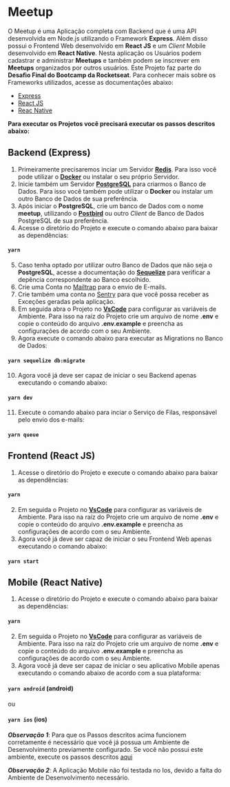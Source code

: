 # Meetup
O Meetup é uma Aplicação completa com Backend que é uma API desenvolvida em Node.js utilizando o Framework **Express**. Além disso possui o Frontend Web desenvolvido em **React JS** e um *Client* Mobile desenvolvido em **React Native**. Nesta aplicação os Usuários podem cadastrar e administrar **Meetups** e também podem se inscrever em **Meetups** organizados por outros usuários. Este Projeto faz parte do **Desafio Final do Bootcamp da Rocketseat**. Para conhecer mais sobre os Frameworks utilizados, acesse as documentações abaixo:

- [Express](https://expressjs.com/)
- [React JS](https://reactjs.org/)
- [Reac Native](https://facebook.github.io/react-native/)

**Para executar os Projetos você precisará executar os passos descritos abaixo:**

## Backend (Express)

1. Primeiramente precisaremos inciar um Servidor **[Redis](https://redis.io/)**. Para isso você pode utilizar o **[Docker](https://www.docker.com/)** ou instalar o seu próprio Servidor.
2. Inicie também um Servidor **[PostgreSQL](https://www.postgresql.org/)** para criarmos o Banco de Dados. Para isso você também pode utilizar o **Docker** ou instalar um outro Banco de Dados de sua preferência.
3. Após iniciar o **PostgreSQL**, crie um banco de Dados com o nome **meetup**, utilizando o **[Postbird](https://snapcraft.io/postbird)** ou outro *Client* de Banco de Dados PostgreSQL de sua preferência.
4. Acesse o diretório do Projeto e execute o comando abaixo para baixar as dependências:
#### `yarn`
5. Caso tenha optado por utilizar outro Banco de Dados que não seja o **PostgreSQL**, acesse a documentação do **[Sequelize](https://sequelize.org/v5/manual/dialects.html)** para verificar a depência correspondente ao Banco escolhido.
6. Crie uma Conta no [Mailtrap](https://mailtrap.io/) para o envio de E-mails.
7. Crie também uma conta no [Sentry](https://sentry.io) para que você possa receber as Exceções geradas pela aplicação.
8. Em seguida abra o Projeto no **[VsCode](https://code.visualstudio.com/)** para configurar as variáveis de Ambiente. Para isso na raíz do Projeto crie um arquivo de nome **.env** e copie o conteúdo do arquivo **.env.example** e preencha as configurações de acordo com o seu Ambiente.
9. Agora execute o comando abaixo para executar as Migrations no Banco de Dados:
#### `yarn sequelize db:migrate`
10. Agora você já deve ser capaz de iniciar o seu Backend apenas executando o comando abaixo:
#### `yarn dev`
11. Execute o comando abaixo para inciar o Serviço de Filas, responsável pelo envio dos e-mails:
#### `yarn queue`

## Frontend (React JS)

1. Acesse o diretório do Projeto e execute o comando abaixo para baixar as dependências:
#### `yarn`
2. Em seguida o Projeto no **[VsCode](https://code.visualstudio.com/)** para configurar as variáveis de Ambiente. Para isso na raíz do Projeto crie um arquivo de nome **.env** e copie o conteúdo do arquivo **.env.example** e preencha as configurações de acordo com o seu Ambiente.
3. Agora você já deve ser capaz de iniciar o seu Frontend Web apenas executando o comando abaixo:
#### `yarn start`

## Mobile (React Native)

1. Acesse o diretório do Projeto e execute o comando abaixo para baixar as dependências:
#### `yarn`
2. Em seguida o Projeto no **[VsCode](https://code.visualstudio.com/)** para configurar as variáveis de Ambiente. Para isso na raíz do Projeto crie um arquivo de nome **.env** e copie o conteúdo do arquivo **.env.example** e preencha as configurações de acordo com o seu Ambiente.
3. Agora você já deve ser capaz de iniciar o seu aplicativo Mobile apenas executando o comando abaixo de acordo com a sua plataforma:
#### `yarn android` (android)
ou
#### `yarn ios` (ios)


***Observação 1***: Para que os Passos descritos acima funcionem corretamente é necessário que você já possua um Ambiente de Desenvolvimento previamente configurado. Se você não possui este ambiente, execute os passos descritos [aqui](https://docs.rocketseat.dev/ambiente-react-native/introducao)


***Observação 2***: A Aplicação Mobile não foi testada no Ios, devido a falta do Ambiente de Desenvolvimento necessário.